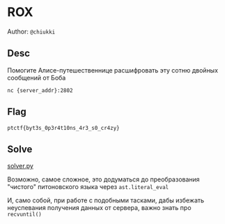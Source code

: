 # ROX
Author: `@chiukki`

## Desc
Помогите Алисе-путешественнице расшифровать эту сотню двойных сообщений от Боба

`nc {server_addr}:2802`

## Flag

```
ptctf{byt3s_0p3r4t10ns_4r3_s0_cr4zy}
```

## Solve

[solver.py](./solver.py)

Возможно, самое сложное, это додуматься до преобразования "чистого" питоновского языка через `ast.literal_eval`

И, само собой, при работе с подобными тасками, дабы избежать неуспевания получения данных от сервера, важно знать про `recvuntil()`
